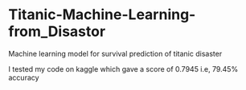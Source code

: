 # Titanic-Machine-Learning-from_Disastor
Machine learning model for survival prediction of titanic disaster

I tested my code on kaggle which gave a score of 0.7945 i.e, 79.45% accuracy
